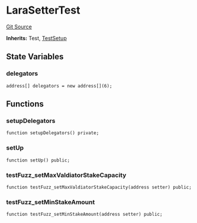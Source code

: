 # LaraSetterTest
[Git Source](https://github.com-VargaElod23/Lara-staking/liquid-staking/blob/93907a3b8fb9a6839cf7eb3e681388f7e558b230/contracts/test/Setters.t.sol)

**Inherits:**
Test, [TestSetup](/contracts/test/SetUp.t.sol/abstract.TestSetup.md)


## State Variables
### delegators

```solidity
address[] delegators = new address[](6);
```


## Functions
### setupDelegators


```solidity
function setupDelegators() private;
```

### setUp


```solidity
function setUp() public;
```

### testFuzz_setMaxValdiatorStakeCapacity


```solidity
function testFuzz_setMaxValdiatorStakeCapacity(address setter) public;
```

### testFuzz_setMinStakeAmount


```solidity
function testFuzz_setMinStakeAmount(address setter) public;
```


